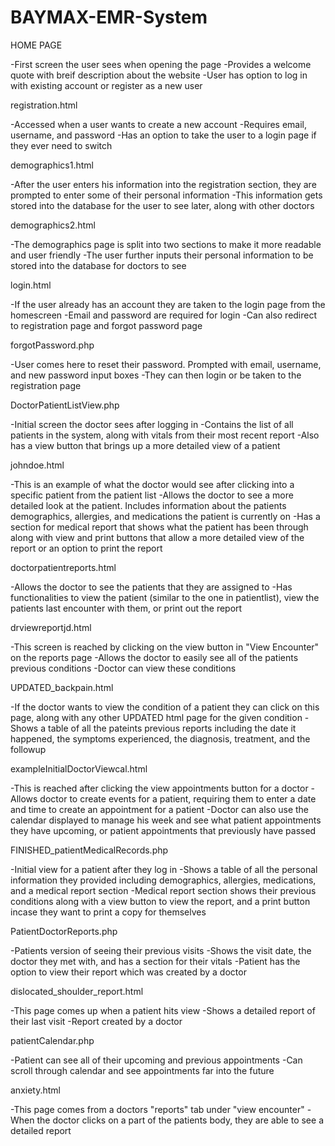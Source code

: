 # BAYMAX-EMR-System

HOME PAGE

-First screen the user sees when opening the page
-Provides a welcome quote with breif description about the website
-User has option to log in with existing account or register as a new user

registration.html

-Accessed when a user wants to create a new account
-Requires email, username, and password
-Has an option to take the user to a login page if they ever need to switch

demographics1.html

-After the user enters his information into the registration section, they are prompted to enter some of their personal information 
-This information gets stored into the database for the user to see later, along with other doctors

demographics2.html

-The demographics page is split into two sections to make it more readable and user friendly
-The user further inputs their personal information to be stored into the database for doctors to see

login.html

-If the user already has an account they are taken to the login page from the homescreen
-Email and password are required for login
-Can also redirect to registration page and forgot password page

forgotPassword.php

-User comes here to reset their password. Prompted with email, username, and new password input boxes
-They can then login or be taken to the registration page

DoctorPatientListView.php

-Initial screen the doctor sees after logging in
-Contains the list of all patients in the system, along with vitals from their most recent report
-Also has a view button that brings up a more detailed view of a patient 

johndoe.html

-This is an example of what the doctor would see after clicking into a specific patient from the patient list
-Allows the doctor to see a more detailed look at the patient. Includes information about the patients demographics, allergies, and medications the patient is currently on
-Has a section for medical report that shows what the patient has been through along with view and print buttons that allow a more detailed view of the report or an option to print the report

doctorpatientreports.html

-Allows the doctor to see the patients that they are assigned to
-Has functionalities to view the patient (similar to the one in patientlist), view the patients last encounter with them, or print out the report

drviewreportjd.html

-This screen is reached by clicking on the view button in "View Encounter" on the reports page
-Allows the doctor to easily see all of the patients previous conditions
-Doctor can view these conditions 

UPDATED_backpain.html

-If the doctor wants to view the condition of a patient they can click on this page, along with any other UPDATED html page for the given condition
-Shows a table of all the pateints previous reports including the date it happened, the symptoms experienced, the diagnosis, treatment, and the followup

exampleInitialDoctorViewcal.html

-This is reached after clicking the view appointments button for a doctor
-Allows doctor to create events for a patient, requiring them to enter a date and time to create an appointment for a patient
-Doctor can also use the calendar displayed to manage his week and see what patient appointments they have upcoming, or patient appointments that previously have passed

FINISHED_patientMedicalRecords.php

-Initial view for a patient after they log in
-Shows a table of all the personal information they provided including demographics, allergies, medications, and a medical report section 
-Medical report section shows their previous conditions along with a view button to view the report, and a print button incase they want to print a copy for themselves

PatientDoctorReports.php

-Patients version of seeing their previous visits
-Shows the visit date, the doctor they met with, and has a section for their vitals 
-Patient has the option to view their report which was created by a doctor

dislocated_shoulder_report.html

-This page comes up when a patient hits view 
-Shows a detailed report of their last visit 
-Report created by a doctor

patientCalendar.php

-Patient can see all of their upcoming and previous appointments
-Can scroll through calendar and see appointments far into the future

anxiety.html

-This page comes from a doctors "reports" tab under "view encounter"
-When the doctor clicks on a part of the patients body, they are able to see a detailed report 
